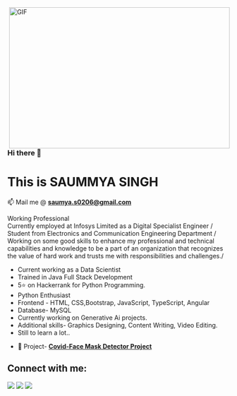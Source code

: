  <img align="right" alt="GIF" src="https://github.com/arsentieva/arsentieva/blob/main/code.gif?raw=true" width="500" height="320" />

### Hi there 👋
# This is SAUMMYA SINGH
📫 Mail me @ **saumya.s0206@gmail.com**



Working Professional \
Currently employed at Infosys Limited as a Digital Specialist Engineer /
Student from Electronics and Communication Engineering Department /
Working on some good skills to enhance my professional and technical capabilities and knowledge to be a part of an organization that recognizes the value of hard work and trusts me with responsibilities and challenges./ 
* Current working as a Data Scientist
* Trained in Java Full Stack Development
* 5⭐ on Hackerrank for Python Programming.
* Python Enthusiast 
* Frontend - HTML, CSS,Bootstrap, JavaScript, TypeScript, Angular
* Database- MySQL
* Currently working on Generative Ai projects.
* Additional skills- Graphics Designing, Content Writing, Video Editing.
* Still to learn a lot..

- 🔭 Project- **[Covid-Face Mask Detector Project](https://www.linkedin.com/posts/saummya-singh-899126174_mitmuzaffarpur-mit-matlab-activity-6811733755905101824-rwpL)**











## Connect with me:
<p >

<a href = "https://www.linkedin.com/in/saummya-singh-899126174/"> <img src="https://img.icons8.com/fluent/48/000000/linkedin.png"/></a> <a href = "https://www.instagram.com/shinning_sta_r_/"><img src="https://img.icons8.com/fluent/48/000000/instagram-new.png"/></a>  <a href = "https://twitter.com/SaummyaSingh5"><img src="https://img.icons8.com/color/48/000000/twitter--v1.png"/></a>
    


</p>
